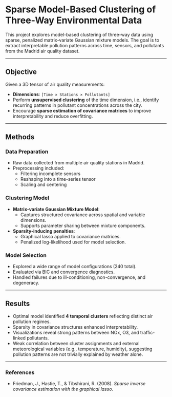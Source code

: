 # Sparse Model-Based Clustering of Three-Way Environmental Data

This project explores model-based clustering of three-way data using sparse, penalized matrix-variate Gaussian mixture models. The goal is to extract interpretable pollution patterns across time, sensors, and pollutants from the Madrid air quality dataset.

---

## Objective

Given a 3D tensor of air quality measurements:
- **Dimensions**: `[Time × Stations × Pollutants]`
- Perform **unsupervised clustering** of the time dimension, i.e., identify recurring patterns in pollutant concentrations across the city.
- Encourage **sparse estimation of covariance matrices** to improve interpretability and reduce overfitting.

---

## Methods

### Data Preparation
- Raw data collected from multiple air quality stations in Madrid.
- Preprocessing included:
  - Filtering incomplete sensors
  - Reshaping into a time-series tensor
  - Scaling and centering

### Clustering Model
- **Matrix-variate Gaussian Mixture Model**:
  - Captures structured covariance across spatial and variable dimensions.
  - Supports parameter sharing between mixture components.
- **Sparsity-inducing penalties**:
  - Graphical lasso applied to covariance matrices.
  - Penalized log-likelihood used for model selection.

### Model Selection
- Explored a wide range of model configurations (240 total).
- Evaluated via BIC and convergence diagnostics.
- Handled failures due to ill-conditioning, non-convergence, and degeneracy.

---

## Results

- Optimal model identified **4 temporal clusters** reflecting distinct air pollution regimes.
- Sparsity in covariance structures enhanced interpretability.
- Visualizations reveal strong patterns between NOx, O3, and traffic-linked pollutants.
- Weak correlation between cluster assignments and external meteorological variables (e.g., temperature, humidity), suggesting pollution patterns are not trivially explained by weather alone.

---

### References
- Friedman, J., Hastie, T., & Tibshirani, R. (2008). *Sparse inverse covariance estimation with the graphical lasso*.


